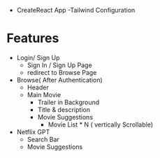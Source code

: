 - CreateReact App
    -Tailwind Configuration


# Features
- Login/ Sign Up
    - Sign In / Sign Up Page
    - redirect to Browse Page
- Browse( After Authentication)
    - Header
    - Main Movie
        - Trailer in Background
        - Title & description
        - Movie Suggestions
            - Movie List * N ( vertically Scrollable)
- Netflix GPT
    - Search Bar
    - Movie Suggestions
     


    